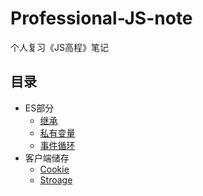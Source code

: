 # Professional-JS-note
个人复习《JS高程》笔记
## 目录
+ ES部分
  + [继承](https://github.com/Jerry1562/Professional-JS-note/blob/master/note/inherit.md)
  + [私有变量](https://github.com/Jerry1562/Professional-JS-note/blob/master/note/private-variable.md)
  + [事件循环](note/EventLoop.md)
+ 客户端储存
  + [Cookie](https://github.com/Jerry1562/Professional-JS-note/blob/master/note/storage/cookie.md)
  + [Stroage](https://github.com/Jerry1562/Professional-JS-note/blob/master/note/storage/Storage.md)
